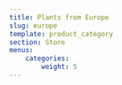 ```yaml
---
title: Plants from Europe
slug: europe
template: product_category
section: Store
menus:
    categories:
        weight: 5
---
```

